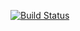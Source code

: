 [![Build Status](https://travis-ci.org/Schnoop/a-deployer.svg?branch=master)](https://travis-ci.org/Schnoop/a-deployer)